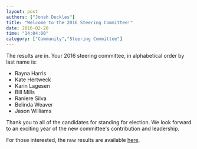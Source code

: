 ```yaml
---
layout: post
authors: ["Jonah Duckles"]
title: "Welcome to the 2016 Steering Committee!"
date: 2016-02-20
time: "14:04:00"
category: ["Community","Steering Committee"]
---
```


The results are in. Your 2016 steering committee, in alphabetical order by last name is:

* Rayna Harris
* Kate Hertweck
* Karin Lagesen
* Bill Mills
* Raniere Silva
* Belinda Weaver
* Jason Williams

Thank you to all of the candidates for standing for election. We look
forward to an exciting year of the new committee's contribution and leadership.

For those interested, the raw results are available
 [here](https://github.com/swcarpentry/board/blob/master/elections/2016/results.md).
